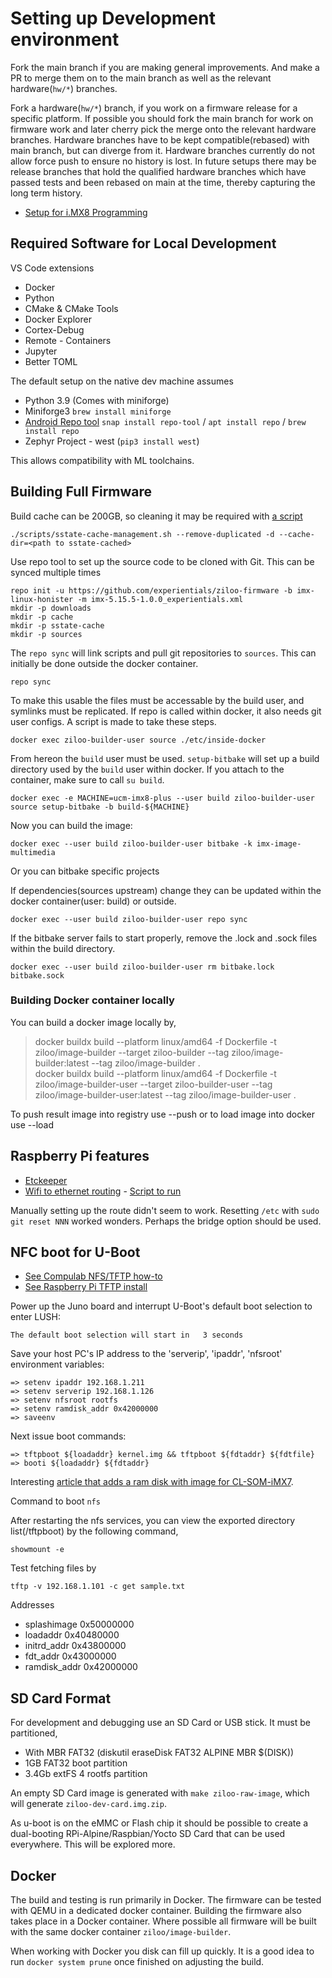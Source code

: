 # Setting up Development environment

Fork the main branch if you are making general improvements.
And make a PR to merge them on to the main branch as well as the relevant hardware(`hw/*`) branches.

Fork a hardware(`hw/*`) branch, if you work on a firmware release for a specific platform.
If possible you should fork the main branch for work on firmware work and later cherry pick the 
merge onto the relevant hardware branches.
Hardware branches have to be kept compatible(rebased) with main branch, but can diverge from it.
Hardware branches currently do not allow force push to ensure no history is lost.
In future setups there may be release branches that hold the qualified hardware branches which
have passed tests and been rebased on main at the time, thereby capturing the long term history.

- [Setup for i.MX8 Programming](./docs/imx8/README.md)


## Required Software for Local Development

VS Code extensions

* Docker
* Python
* CMake & CMake Tools
* Docker Explorer
* Cortex-Debug
* Remote - Containers
* Jupyter
* Better TOML

The default setup on the native dev machine assumes

- Python 3.9 (Comes with miniforge)
- Miniforge3 `brew install miniforge`
- [Android Repo tool](https://android.googlesource.com/tools/repo) `snap install repo-tool` / `apt install repo` / `brew install repo`
- Zephyr Project - west (`pip3 install west`)

This allows compatibility with ML toolchains.


## Building Full Firmware

Build cache can be 200GB, so cleaning it may be required with [a script](https://stackoverflow.com/questions/45341760/how-should-the-sstate-cache-directory-be-deleted-in-yocto)

    ./scripts/sstate-cache-management.sh --remove-duplicated -d --cache-dir=<path to sstate-cached>

Use repo tool to set up the source code to be cloned with Git. This can be synced multiple times

    repo init -u https://github.com/experientials/ziloo-firmware -b imx-linux-honister -m imx-5.15.5-1.0.0_experientials.xml
    mkdir -p downloads
    mkdir -p cache
    mkdir -p sstate-cache
    mkdir -p sources

The `repo sync` will link scripts and pull git repositories to `sources`.
This can initially be done outside the docker container.

    repo sync

To make this usable the files must be accessable by the build user, and symlinks must be replicated.
If repo is called within docker, it also needs git user configs. A script is made to take these steps.

    docker exec ziloo-builder-user source ./etc/inside-docker

From hereon the `build` user must be used. `setup-bitbake` will set up a build directory used by the `build` user within docker.
If you attach to the container, make sure to call `su build`.

    docker exec -e MACHINE=ucm-imx8-plus --user build ziloo-builder-user source setup-bitbake -b build-${MACHINE}

Now you can build the image:

    docker exec --user build ziloo-builder-user bitbake -k imx-image-multimedia

Or you can bitbake specific projects

If dependencies(sources upstream) change they can be updated within the docker container(user: build)
or outside.

    docker exec --user build ziloo-builder-user repo sync

If the bitbake server fails to start properly, remove the .lock and .sock files within the build directory.

    docker exec --user build ziloo-builder-user rm bitbake.lock bitbake.sock



### Building Docker container locally

You can build a docker image locally by,

> docker buildx build --platform linux/amd64 -f Dockerfile -t ziloo/image-builder --target ziloo-builder --tag ziloo/image-builder:latest --tag ziloo/image-builder .   
> docker buildx build --platform linux/amd64 -f Dockerfile -t ziloo/image-builder-user --target ziloo-builder-user --tag ziloo/image-builder-user:latest --tag ziloo/image-builder-user .   

To push result image into registry use --push or to load image into docker use --load 


## Raspberry Pi features

- [Etckeeper](http://etckeeper.branchable.com)
- [Wifi to ethernet routing](https://www.instructables.com/Share-WiFi-With-Ethernet-Port-on-a-Raspberry-Pi/) - [Script to run](https://github.com/arpitjindal97/raspbian-recipes/blob/master/wifi-to-eth-route.sh)

Manually setting up the route didn't seem to work. Resetting `/etc` with `sudo git reset NNN` worked wonders.
Perhaps the bridge option should be used.


## NFC boot for U-Boot

- [See Compulab NFS/TFTP how-to](https://www.mediawiki.compulab.com/w/index.php?title=CL-SOM-iMX7:_Linux:_Manual_Installation:_Source:_Network)
- [See Raspberry Pi TFTP install](https://pbxbook.com/voip/pi-tftp.html)


Power up the Juno board and interrupt U-Boot's default boot selection to enter LUSH:

```
The default boot selection will start in   3 seconds
```

Save your host PC's IP address to the 'serverip', 'ipaddr', 'nfsroot' environment variables:

```
=> setenv ipaddr 192.168.1.211
=> setenv serverip 192.168.1.126
=> setenv nfsroot rootfs
=> setenv ramdisk_addr 0x42000000
=> saveenv
```

Next issue boot commands:

```
=> tftpboot ${loadaddr} kernel.img && tftpboot ${fdtaddr} ${fdtfile}
=> booti ${loadaddr} ${fdtaddr}
```

Interesting [article that adds a ram disk with image for CL-SOM-iMX7](https://www.mediawiki.compulab.com/w/index.php?title=CL-SOM-iMX7:_Linux:_Manual_Installation:_Source:_Network).


Command to boot `nfs`

After restarting the nfs services, you can view the exported directory list(/tftpboot) by the following command,

```
showmount -e
```

Test fetching files by

```
tftp -v 192.168.1.101 -c get sample.txt
```

Addresses

- splashimage 0x50000000
- loadaddr 0x40480000
- initrd_addr 0x43800000
- fdt_addr 0x43000000
- ramdisk_addr 0x42000000


## SD Card Format

For development and debugging use an SD Card or USB stick. It must be partitioned,

- With MBR FAT32 (diskutil eraseDisk FAT32 ALPINE MBR $(DISK))
- 1GB FAT32 boot partition
- 3.4Gb extFS 4 rootfs partition

An empty SD Card image is generated with `make ziloo-raw-image`, which will generate `ziloo-dev-card.img.zip`.

As u-boot is on the eMMC or Flash chip it should be possible to create a dual-booting RPi-Alpine/Raspbian/Yocto SD Card
that can be used everywhere. This will be explored more.


## Docker

The build and testing is run primarily in Docker. The firmware can be tested with QEMU in a dedicated docker container. 
Building the firmware also takes place in a Docker container. 
Where possible all firmware will be built with the same docker container `ziloo/image-builder`.

When working with Docker you disk can fill up quickly. It is a good idea to run `docker system prune` once finished on adjusting
the build.
